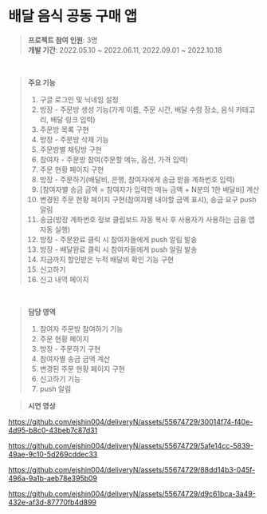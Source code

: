 배달 음식 공동 구매 앱
=============

> **프로젝트 참여 인원**: 3명</br>
> **개발 기간**: 2022.05.10 ~ 2022.06.11, 2022.09.01 ~ 2022.10.18
</br>

>**주요 기능**
>1. 구글 로그인 및 닉네임 설정
>2. 방장 - 주문방 생성 기능(가게 이름, 주문 시간, 배달 수령 장소, 음식 카테고리, 배달 링크 입력)
>3. 주문방 목록 구현
>4. 방장 - 주문방 삭제 기능
>5. 주문방별 채팅방 구현
>6. 참여자 - 주문방 참여(주문할 메뉴, 옵션, 가격 입력)
>7. 주문 현황 페이지 구현
>8. 방장 - 주문하기(배달비, 은행, 참여자에게 송금 받을 계좌번호 입력)
>9. [참여자별 송금 금액 = 참여자가 입력한 메뉴 금액 + N분의 1한 배달비] 계산
>10. 변경된 주문 현황 페이지 구현(참여자별 내야할 금액 표시), 송금 요구 push 알림
>11. 송금(방장 계좌번호 정보 클립보드 자동 복사 후 사용자가 사용하는 금융 앱 자동 실행)
>12. 방장 - 주문완료 클릭 시 참여자들에게 push 알림 발송
>13. 방장 - 배달완료 클릭 시 참여자들에게 push 알림 발송
>14. 지금까지 할인받은 누적 배달비 확인 기능 구현
>15. 신고하기
>16. 신고 내역 페이지

</br>

>**담당 영역**
>1. 참여자 주문방 참여하기 기능
>2. 주문 현황 페이지
>3. 방장 - 주문하기 구현
>4. 참여자별 송금 금액 계산
>5. 변경된 주문 현황 페이지 구현
>6. 신고하기 기능
>7. push 알림

>**시연 영상**

https://github.com/ejshin004/deliveryN/assets/55674729/30014f74-f40e-4d95-b8c0-43beb7c87d31

https://github.com/ejshin004/deliveryN/assets/55674729/5afe14cc-5839-49ae-9c10-5d269cddec33

https://github.com/ejshin004/deliveryN/assets/55674729/88dd14b3-045f-496a-9a1b-aeb78e395b09

https://github.com/ejshin004/deliveryN/assets/55674729/d9c61bca-3a49-432e-af3d-87770fb4d899
